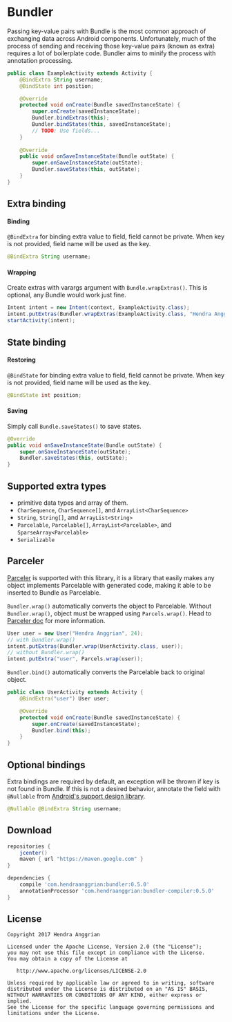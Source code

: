 Bundler
=======
Passing key-value pairs with Bundle is the most common approach of exchanging data across Android components.
Unfortunately, much of the process of sending and receiving those key-value pairs (known as extra) requires a lot of boilerplate code.
Bundler aims to minify the process with annotation processing.

```java
public class ExampleActivity extends Activity {
    @BindExtra String username;
    @BindState int position;

    @Override
    protected void onCreate(Bundle savedInstanceState) {
        super.onCreate(savedInstanceState);
        Bundler.bindExtras(this);
        Bundler.bindStates(this, savedInstanceState);
        // TODO: Use fields...
    }
    
    @Override
    public void onSaveInstanceState(Bundle outState) {
        super.onSaveInstanceState(outState);
        Bundler.saveStates(this, outState);
    }
}
```

Extra binding
-------------
#### Binding
`@BindExtra` for binding extra value to field, field cannot be private.
When key is not provided, field name will be used as the key.
```java
@BindExtra String username;
```

#### Wrapping
Create extras with varargs argument with `Bundle.wrapExtras()`.
This is optional, any Bundle would work just fine.
```java
Intent intent = new Intent(context, ExampleActivity.class);
intent.putExtras(Bundler.wrapExtras(ExampleActivity.class, "Hendra Anggrian", 24));
startActivity(intent);
```

State binding
-------------
#### Restoring
`@BindState` for binding extra value to field, field cannot be private.
When key is not provided, field name will be used as the key.
```java
@BindState int position;
```

#### Saving
Simply call `Bundle.saveStates()` to save states.
```java
@Override
public void onSaveInstanceState(Bundle outState) {
    super.onSaveInstanceState(outState);
    Bundler.saveStates(this, outState);
}
```

Supported extra types
---------------------
 * primitive data types and array of them.
 * `CharSequence`, `CharSequence[]`, and `ArrayList<CharSequence>`
 * `String`, `String[]`, and `ArrayList<String>`
 * `Parcelable`, `Parcelable[]`, `ArrayList<Parcelable>`,
   and `SparseArray<Parcelable>`
 * `Serializable`
 
Parceler
--------
[Parceler][1] is supported with this library, it is a library that easily makes any object implements Parcelable with generated code, making it able to be inserted to Bundle as Parcelable.

`Bundler.wrap()` automatically converts the object to Parcelable.
Without `Bundler.wrap()`, object must be wrapped using `Parcels.wrap()`.
Head to [Parceler doc][1] for more information.
```java
User user = new User("Hendra Anggrian", 24);
// with Bundler.wrap()
intent.putExtras(Bundler.wrap(UserActivity.class, user));
// without Bundler.wrap()
intent.putExtra("user", Parcels.wrap(user));
```

`Bundler.bind()` automatically converts the Parcelable back to original object.
```java
public class UserActivity extends Activity {
    @BindExtra("user") User user;

    @Override
    protected void onCreate(Bundle savedInstanceState) {
        super.onCreate(savedInstanceState);
        Bundler.bind(this);
    }
}
```

Optional bindings
-----------------
Extra bindings are required by default, an exception will be thrown if key is not found in Bundle.
If this is not a desired behavior, annotate the field with `@Nullable` from [Android's support design library][2].
```java
@Nullable @BindExtra String username;
```

Download
--------
```gradle
repositories {
    jcenter()
    maven { url "https://maven.google.com" }
}

dependencies {
    compile 'com.hendraanggrian:bundler:0.5.0'
    annotationProcessor 'com.hendraanggrian:bundler-compiler:0.5.0'
}
```

License
-------
    Copyright 2017 Hendra Anggrian

    Licensed under the Apache License, Version 2.0 (the "License");
    you may not use this file except in compliance with the License.
    You may obtain a copy of the License at

       http://www.apache.org/licenses/LICENSE-2.0

    Unless required by applicable law or agreed to in writing, software
    distributed under the License is distributed on an "AS IS" BASIS,
    WITHOUT WARRANTIES OR CONDITIONS OF ANY KIND, either express or implied.
    See the License for the specific language governing permissions and
    limitations under the License.


 [1]: https://github.com/johncarl81/parceler
 [2]: http://tools.android.com/tech-docs/support-annotations
